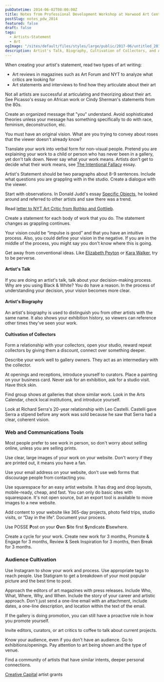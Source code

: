 ```yaml
---
pubDatetime: 2014-06-02T08:00:00Z
title: Notes from Professional Development Workshop at Harwood Art Center
postSlug: notes_pdw_2014
featured: false
draft: false
tags:
  - Artists-Statement
  - Art
ogImage: "/sites/default/files/styles/large/public/2017-06/untitled_2016-07-03_1080.jpg"
description: Artist's Talk, Biography, Cultivation of Collectors, and Artist's Statement
---
```


When creating your artist's statement, read two types of art writing:

- Art reviews in magazines such as Art Forum and NYT to analyze what critics are looking for
- Art statements and interviews to find how they articulate about their art

Not all artists are successful at articulating and theorizing about their art. See Picasso's essay on African work or Cindy Sherman's statements from the 80s.

Create an organized message that "you" understand. Avoid sophisticated theories unless your message has something specifically to do with race, feminism, deconstruction, etc.

You must have an original vision. What are you trying to convey about roses that the viewer doesn't already know?

Translate your work into verbal form for non-visual people. Pretend you are explaining your work to a child or person who has never been in a gallery, yet don't talk down. Never say what your work means. Artists don't get to decide what their work means, see [The Intentional Fallacy](http://faculty.smu.edu/nschwart/seminar/Fallacy.htm) essay.

Artist's Statement should be two paragraphs about 8-9 sentences. Include what questions you are grappling with in the studio. Create a dialogue with the viewer.

Start with observations. In Donald Judd's essay [Specific Objects](http://donutsandhotdogs.com/library/words/juddSPECIFICOBJECTS.pdf), he looked around and referred to other artists and saw there was a trend.

Read [letter to NYT Art Critic from Rothko and Gottlieb](http://www.neiu.edu/~wbsieger/Art201/201Read/201-Rothko.pdf).

Create a statement for each body of work that you do. The statement changes as grappling continues.

Your vision could be “impulse is good” and that you have an intuitive process. Also, you could define your vision in the negative. If you are in the middle of the process, you might say you don't know where this is going.

Get away from conventional ideas. Like [Elizabeth Peyton](http://www.sadiecoles.com/artists-web-app/peyton#) or [Kara Walker](http://www.walkerart.org/collections/artists/kara-walker), try to be perverse.

#### Artist's Talk

If you are doing an artist's talk, talk about your decision-making process. Why are you using Black & White? You do have a reason. In the process of understanding your decision, your vision becomes more clear.

#### Artist's Biography

An artist's biography is used to distinguish you from other artists with the same name. It also shows your exhibition history, so viewers can reference other times they've seen your work.

#### Cultivation of Collectors

Form a relationship with your collectors, open your studio, reward repeat collectors by giving them a discount, connect over something deeper.

Describe your work well to gallery owners. They act as an intermediary with the collector.

At openings and receptions, introduce yourself to curators. Place a painting on your business card. Never ask for an exhibition, ask for a studio visit. Have thick skin.

Find group shows at galleries that show similar work. Look in the Arts Calendar, check local institutions, and introduce yourself.

Look at Richard Serra's 20-year relationship with Leo Castelli. Castelli gave Serra a stipend before any work was sold because he saw that Serra had a clear, coherent vision.

### Web and Communications Tools

Most people prefer to see work in person, so don't worry about selling online, unless you are selling prints.

Use clear, large images of your work on your website. Don't worry if they are printed out, it means you have a fan.

Use your email address on your website, don't use web forms that discourage people from contacting you.

Use squarespace for an easy artist website. It has drag and drop layouts, mobile-ready, cheap, and fast. You can only do basic sites with squarespace. It's not open source, but an export tool is available to move images to a new website.

Add content to your website like 365-day projects, photo field trips, studio visits, or “Day in the life”. Document your process.

Use POSSE **P**ost on your **O**wn **S**ite first **S**yndicate **E**lsewhere.

Create a cycle for your work. Create new work for 3 months, Promote & Engage for 3 months, Review & Seek Inspiration for 3 months, then Break for 3 months.

### Audience Cultivation

Use Instagram to show your work and process. Use appropriate tags to reach people. Use Statigram to get a breakdown of your most popular picture and the best time to post.

Approach the editors of art magazines with press releases. Include Who, What, Where, Why, and When. Include the story of your career and artistic approach. Don't just send a one-line email with an attachment, include dates, a one-line description, and location within the text of the email.

If the gallery is doing promotion, you can still have a proactive role in how you promote yourself.

Invite editors, curators, or art critics to coffee to talk about current projects.

Know your audience, even if you don't have an audience. Go to exhibitions/openings. Pay attention to art being shown and the type of venue.

Find a community of artists that have similar intents, deeper personal connections.

[Creative Capital](http://www.creative-capital.org/) artist grants
